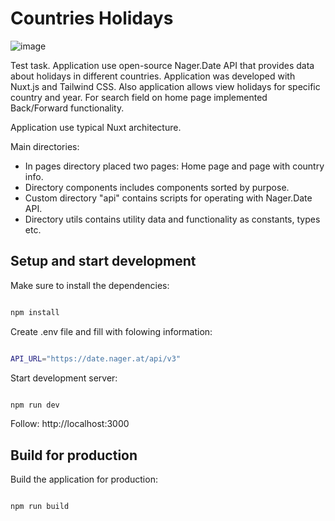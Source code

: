 # Countries Holidays

![image](https://github.com/user-attachments/assets/71bf4d0d-ab2b-4887-b7ff-89c8e2a534eb)

Test task. Application use open-source Nager.Date API that provides data about holidays in different countries.
Application was developed with Nuxt.js and Tailwind CSS. Also application allows view holidays for specific country and year. 
For search field on home page implemented Back/Forward functionality.

Application use typical Nuxt architecture.

Main directories:
* In pages directory placed two pages: Home page and page with country info.
* Directory components includes components sorted by purpose.
* Custom directory "api" contains scripts for operating with Nager.Date API.
* Directory utils contains utility data and functionality as constants, types etc.



## Setup and start development

Make sure to install the dependencies:

```bash

npm install

```

Create .env file and fill with folowing information:
```bash

API_URL="https://date.nager.at/api/v3"

```
Start development server:

```bash

npm run dev

```

Follow: http://localhost:3000

## Build for production

Build the application for production:

```bash

npm run build

```

